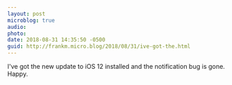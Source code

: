 ```yaml
---
layout: post
microblog: true
audio: 
photo: 
date: 2018-08-31 14:35:50 -0500
guid: http://frankm.micro.blog/2018/08/31/ive-got-the.html
---
```

I've got the new update to iOS 12 installed and the notification bug is gone. Happy. 
